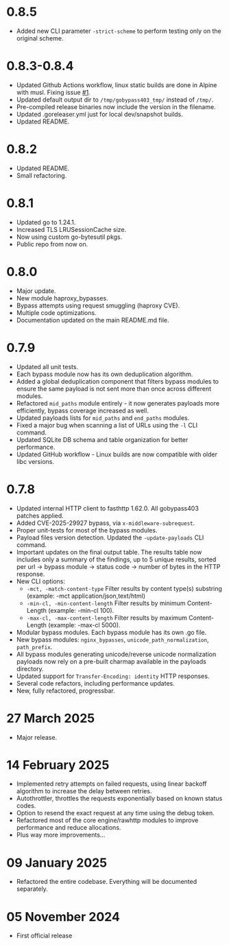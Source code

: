# 0.8.5

- Added new CLI parameter `-strict-scheme` to perform testing only on the original scheme.
  
# 0.8.3-0.8.4

- Updated Github Actions workflow, linux static builds are done in Alpine with musl. Fixing issue [#1](https://github.com/slicingmelon/gobypass403/issues/1).
- Updated default output dir to `/tmp/gobypass403_tmp/` instead of `/tmp/`.
- Pre-compiled release binaries now include the version in the filename.
- Updated .goreleaser.yml just for local dev/snapshot builds.
- Updated README.

# 0.8.2

- Updated README.
- Small refactoring.
 
# 0.8.1

- Updated go to 1.24.1.
- Increased TLS LRUSessionCache size.
- Now using custom go-bytesutil pkgs.
- Public repo from now on.

# 0.8.0

- Major update.
- New module haproxy_bypasses.
- Bypass attempts using request smuggling (haproxy CVE).
- Multiple code optimizations.
- Documentation updated on the main README.md file.

# 0.7.9

- Updated all unit tests.
- Each bypass module now has its own deduplication algorithm.
- Added a global deduplication component that filters bypass modules to ensure the same payload is not sent more than once across different modules.
- Refactored `mid_paths` module entirely - it now generates payloads more efficiently, bypass coverage increased as well. 
- Updated payloads lists for `mid_paths` and `end_paths` modules.
- Fixed a major bug when scanning a list of URLs using the `-l` CLI command.
- Updated SQLite DB schema and table organization for better performance.
- Updated GitHub workflow - Linux builds are now compatible with older libc versions.


# 0.7.8

- Updated internal HTTP client to fasthttp 1.62.0. All gobypass403 patches applied.
- Added CVE-2025-29927 bypass, via `x-middleware-subrequest`.
- Proper unit-tests for most of the bypass modules.
- Payload files version detection. Updated the `-update-payloads` CLI command.
- Important updates on the final output table. The results table now includes only a summary of the findings, up to 5 unique results, sorted per url -> bypass module -> status code -> number of bytes in the HTTP response. 
- New CLI options:
  - `-mct, -match-content-type` Filter results by content type(s) substring (example: -mct application/json,text/html)
  - `-min-cl, -min-content-length` Filter results by minimum Content-Length (example: -min-cl 100).
  - `-max-cl, -max-content-length`  Filter results by maximum Content-Length (example: -max-cl 5000).
- Modular bypass modules. Each bypass module has its own .go file. 
- New bypass modules: `nginx_bypasses`, `unicode_path_normalization`, `path_prefix`.
- All bypass modules generating unicode/reverse unicode normalization payloads now rely on a pre-built charmap available in the payloads directory.  
- Updated support for `Transfer-Encoding: identity` HTTP responses.
- Several code refactors, including performance updates.
- New, fully refactored, progressbar. 

# 27 March 2025

- Major release.

# 14 February 2025

- Implemented retry attempts on failed requests, using linear backoff algorithm to increase the delay between retries.
- Autothrottler, throttles the requests exponentially based on known status codes.
- Option to resend the exact request at any time using the debug token.
- Refactored most of the core engine/rawhttp modules to improve performance and reduce allocations.
- Plus way more improvements...

# 09 January 2025

- Refactored the entire codebase. Everything will be documented separately. 

# 05 November 2024

- First official release